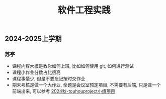 ﻿---
title: 软件工程实践
dir:
  link: true
---


## 2024-2025上学期

### 苏亭

- 课程内容大概是教你如何上班, 比如如何使用 git, 如何进行测试
- 课程小作业分数占比很高
- 课程事情少, 但是不要忘记按时交作业
- 期末考核是做一个大作业, 命题是会议室预定项目, 不需要有后端, 只是做一个前端出来, 可以参考 [2024秋-touhouproject小组项目](https://github.com/KirisameVanilla/meeting_room_appointment_system.git)
